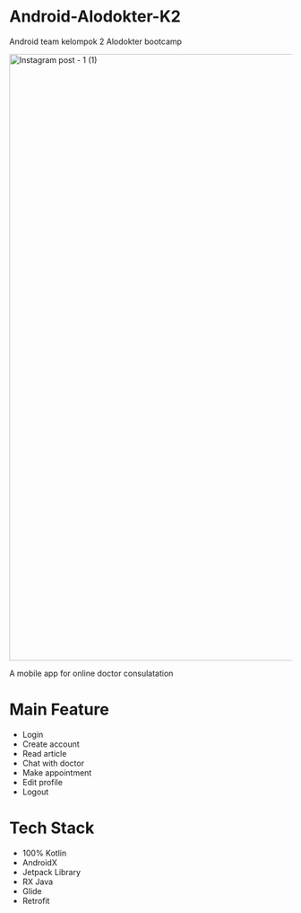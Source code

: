 # Android-Alodokter-K2
Android team kelompok 2 Alodokter bootcamp

<img width="1080" alt="Instagram post - 1 (1)" src="https://user-images.githubusercontent.com/50267658/120613025-05f91500-c480-11eb-99ce-67d3ff792875.png">

A mobile app for online doctor consulatation 

# Main Feature

<ul>
  <li>Login</li>
  <li>Create account</li>
  <li>Read article</li>
  <li>Chat with doctor</li>
  <li>Make appointment</li>
  <li>Edit profile</li>
  <li>Logout</li>
</ul>

# Tech Stack

<ul>
  <li>100% Kotlin</li>
  <li>AndroidX</li>
  <li>Jetpack Library</li>
  <li>RX Java</li>
  <li>Glide</li>
  <li>Retrofit</li>
</ul>
